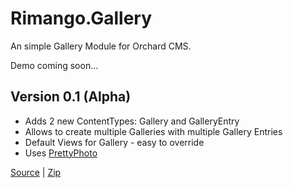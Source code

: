 Rimango.Gallery
===============

An simple Gallery Module for Orchard CMS.

Demo coming soon...

Version 0.1 (Alpha)
------------------
* Adds 2 new ContentTypes: Gallery and GalleryEntry
* Allows to create multiple Galleries with multiple Gallery Entries
* Default Views for Gallery - easy to override
* Uses [PrettyPhoto](http://www.no-margin-for-errors.com/projects/prettyphoto-jquery-lightbox-clone/)


[Source](https://github.com/benschi11/Rimango.Gallery/tree/v0.1) | [Zip](https://github.com/benschi11/Rimango.Gallery/archive/v0.1.zip)
